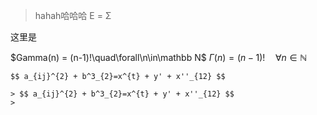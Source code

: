 


> hahah哈哈哈
> E = Σ

这里是

$Gamma(n) = (n-1)!\quad\forall\n\in\mathbb N$
$\Gamma(n) = (n-1)!\quad\forall
n\in\mathbb N$

```
$$ a_{ij}^{2} + b^3_{2}=x^{t} + y' + x''_{12} $$

> $$ a_{ij}^{2} + b^3_{2}=x^{t} + y' + x''_{12} $$
> 

```




<!--stackedit_data:
eyJoaXN0b3J5IjpbLTI5NjIwMzc0MSw0ODY1NjgzMzVdfQ==
-->